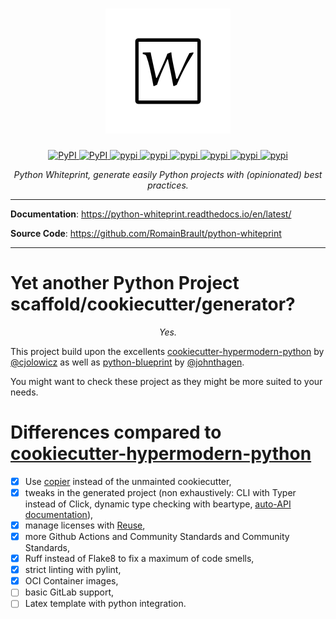 <!--
SPDX-FileCopyrightText: © 2023 Romain Brault <mail@romainbrault.com>

SPDX-License-Identifier: MIT
-->

<h1 align="center">
  <a href="https://python-whiteprint.readthedocs.io/"><img src="https://raw.githubusercontent.com/RomainBrault/python-whiteprint/main/docs/images/logo.png" alt="python whiteprint"></a>
</h1>
<p align="center">
  <a href="https://pypi.python.org/pypi/python-whiteprint">
    <img alt="PyPI" src="https://img.shields.io/pypi/v/python-whiteprint.svg"/>
  </a>
  <a href="https://github.com/RomainBrault/python-whiteprint/actions/workflows/tests.yml">
    <img alt="PyPI" src="https://github.com/RomainBrault/python-whiteprint/actions/workflows/tests.yml/badge.svg?branch=main"/>
  </a>
  <a href="https://codecov.io/gh/RomainBrault/python-whiteprint">
    <img alt="pypi" src="https://codecov.io/gh/RomainBrault/python-whiteprint/branch/main/graph/badge.svg?token=GSYS7VUB5R"/>
  </a>
  <a href="https://github.com/psf/black">
    <img alt="pypi" src="https://img.shields.io/badge/code%20style-black-000000.svg"/>
  </a>
  <a href="https://mypy-lang.org/">
    <img alt="pypi" src="https://www.mypy-lang.org/static/mypy_badge.svg"/>
  </a>
  <a href="https://pre-commit.com/">
    <img alt="pypi" src="https://img.shields.io/badge/pre--commit-enabled-brightgreen?logo=pre-commit&logoColor=white"/>
  </a>
  <a href="https://opensource.org/licenses/MIT">
    <img alt="pypi" src="https://img.shields.io/github/license/RomainBrault/python-whiteprint"/>
  </a>
  <a href="https://www.contributor-covenant.org/version/2/1/code_of_conduct/">
    <img alt="pypi" src="https://img.shields.io/badge/Contributor%20Covenant-2.1-4baaaa.svg"/>
  </a>
</p>
<p align="center">
    <em>Python Whiteprint, generate easily Python projects with (opinionated) best practices.</em>
</p>

---

**Documentation**: <a href="https://python-whiteprint.readthedocs.io/en/latest/" target="_blank">https://python-whiteprint.readthedocs.io/en/latest/</a>

**Source Code**: <a href="https://github.com/RomainBrault/python-whiteprint" target="_blank">https://github.com/RomainBrault/python-whiteprint</a>

---

# Yet another Python Project scaffold/cookiecutter/generator?

<p align="center"><em>
Yes.
</em></p>

This project build upon the excellents [cookiecutter-hypermodern-python] by
[@cjolowicz](https://github.com/cjolowicz) as well as [python-blueprint] by
[@johnthagen](https://github.com/johnthagen).

You might want to check these project as they might be more suited to your
needs.

# Differences compared to [cookiecutter-hypermodern-python]

- [x] Use [copier](https://copier.readthedocs.io/en/latest/) instead of the
      unmainted cookiecutter,
- [x] tweaks in the generated project (non exhaustively: CLI with Typer
      instead of Click, dynamic type checking with beartype, [auto-API
      documentation](https://sphinx-autoapi.readthedocs.io/en/latest/)),
- [x] manage licenses with [Reuse](https://reuse.software/),
- [x] more Github Actions and Community Standards and Community Standards,
- [x] Ruff instead of Flake8 to fix a maximum of code smells,
- [x] strict linting with pylint,
- [x] OCI Container images,
- [ ] basic GitLab support,
- [ ] Latex template with python integration.

[cookiecutter-hypermodern-python]: https://cookiecutter-hypermodern-python.readthedocs.io/en/2022.6.3.post1/
[python-blueprint]: https://github.com/johnthagen/python-blueprint
